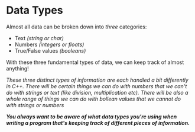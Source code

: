 # Data Types #

Almost all data can be broken down into *three* categories:

- Text *(string or char)*
- Numbers *(integers or floats)*
- True/False values *(booleans)*

With these three fundamental types of data, we can keep track of almost anything!

*These three distinct types of information are each handled a bit differently in C++.  There will be certain things we can do with numbers that we can't do with strings or text (like division, multiplication etc).  There will be also a whole range of things we can do with bollean values that we cannot do with strings or numbers*

***You always want to be aware of what data types you're using when writing a program that's keeping track of different pieces of information.***

